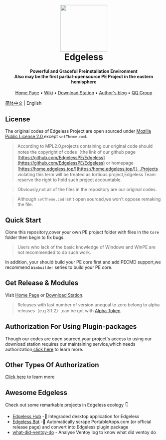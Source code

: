 <h1 align="center">
  <br>
  <a href="https://home.edgeless.top" alt="logo" ><img src="https://home.edgeless.top/favicon.ico" width="150"/></a>
  <br>
  Edgeless
  <br>
</h1>

<h4 align="center">Powerful and Graceful Preinstallation Environment<br>Also may be the first partial-opensource PE Project in the eastern hemisphere</h4>

<p align="center">
  <a href="https://home.edgeless.top">Home Page</a> •
  <a href="https://wiki.edgeless.top">Wiki</a> •
  <a href="https://down.edgeless.top">Download Station</a> •
  <a href="https://www.edgeless.top">Author's blog</a> •
  <a href="https://home.edgeless.top/jump/qqg.html">QQ Group</a>
</p>

[简体中文](https://github.com/EdgelessPE/Edgeless) | English

## License
The original codes of Edgeless Project are open sourced under [Mozilla Public License 2.0](https://www.mozilla.org/en-US/MPL/),except `setTheme.cmd`.

>According to MPL2.0,projects containing our original code should notes the copyright of codes（the link of our github page [https://github.com/EdgelessPE/Edgeless](https://github.com/EdgelessPE/Edgeless) or homepage [https://home.edgeless.top/](https://home.edgeless.top/)）.Projects violating this term will be treated as tortious project,Edgeless Team reserve the right to hold such project accountable.

> Obviously,not all of the files in the repository are our original codes.

> Although `setTheme.cmd` isn't open sourced,we won't oppose remaking the file.


## Quick Start
Clone this repository,cover your own PE project folder with files in the `Core` folder then begin to fix bugs.
> Users who lack of the basic knowledge of Windows and WinPE are not recommended to do such work.

In addition, your should build your PE core first and add PECMD support,we recommend `Wimbuilder` series to build your PE core.

## Get Release & Modules
Visit [Home Page](https://home.edgeless.top) or [Download Station](https://down.edgeless.top).
>Releases with last number of version unequal to zero belong to alpha releases（e.g 3.1.2）,can be got with [Alpha Token](https://home.edgeless.top/jump/qqg.html).

## Authorization For Using Plugin-packages
Though our codes are open sourced,your project's access to using our download station requires our maintaining service,which needs authorization,[click here](https://wiki.edgeless.top/v2/cooperation/permit.html) to learn more.

## Other Types Of Authorization
[Click here](https://wiki.edgeless.top/v2/cooperation/permit.html) to learn more

## Awesome Edgeless
Check out some remarkable projects in Edgeless ecology 👇

* [Edgeless Hub](https://github.com/EdgelessPE/edgeless-hub) -🚀 Integraded desktop application for Edgeless
* [Edgeless Bot](https://github.com/EdgelessPE/edgeless-bot) -🤖 Automatically scrape PortableApps.com (or official release page) and convert into Edgeless plugin package
* [what-did-ventoy-do](https://github.com/EdgelessPE/what-did-ventoy-do) - Analyse Ventoy log to know what did ventoy do